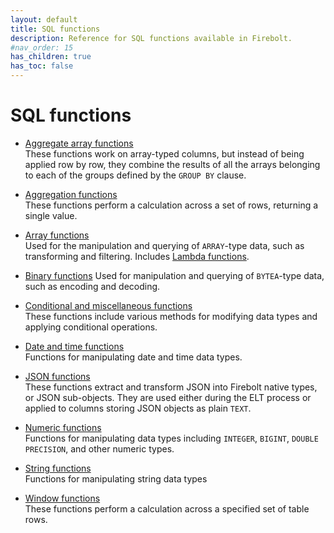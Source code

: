 ```yaml
---
layout: default
title: SQL functions
description: Reference for SQL functions available in Firebolt.
#nav_order: 15
has_children: true
has_toc: false
---
```


# SQL functions

* [Aggregate array functions](./aggregate-array/index.md)  
  These functions work on array-typed columns, but instead of being applied row by row, they combine the results of all the arrays belonging to each of the groups defined by the `GROUP BY` clause.

* [Aggregation functions](./aggregation/index.md)  
  These functions perform a calculation across a set of rows, returning a single value.

* [Array functions](./array/index.md)  
  Used for the manipulation and querying of `ARRAY`-type data, such as transforming and filtering. Includes [Lambda functions](./Lambda/index.md).

* [Binary functions](./bytea/index.md)
  Used for manipulation and querying of `BYTEA`-type data, such as encoding and decoding. 

* [Conditional and miscellaneous functions](./conditional-and-miscellaneous/index.md)  
  These functions include various methods for modifying data types and applying conditional operations.   

* [Date and time functions](./date-and-time/index.md)  
  Functions for manipulating date and time data types.   

* [JSON functions](./JSON/index.md)  
  These functions extract and transform JSON into Firebolt native types, or JSON sub-objects. They are used either during the ELT process or applied to columns storing JSON objects as plain `TEXT`.

* [Numeric functions](./numeric/index.md)  
  Functions for manipulating data types including `INTEGER`, `BIGINT`, `DOUBLE PRECISION`, and other numeric types.

* [String functions](./string/index.md)  
  Functions for manipulating string data types

* [Window functions](./window/index.md)  
  These functions perform a calculation across a specified set of table rows.









